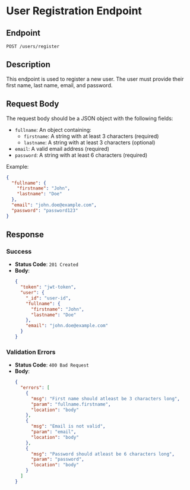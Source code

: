# User Registration Endpoint

## Endpoint
`POST /users/register`

## Description
This endpoint is used to register a new user. The user must provide their first name, last name, email, and password.

## Request Body
The request body should be a JSON object with the following fields:
- `fullname`: An object containing:
  - `firstname`: A string with at least 3 characters (required)
  - `lastname`: A string with at least 3 characters (optional)
- `email`: A valid email address (required)
- `password`: A string with at least 6 characters (required)

Example:
```json
{
  "fullname": {
    "firstname": "John",
    "lastname": "Doe"
  },
  "email": "john.doe@example.com",
  "password": "password123"
}
```

## Response
### Success
- **Status Code**: `201 Created`
- **Body**:
  ```json
  {
    "token": "jwt-token",
    "user": {
      "_id": "user-id",
      "fullname": {
        "firstname": "John",
        "lastname": "Doe"
      },
      "email": "john.doe@example.com"
    }
  }
  ```

### Validation Errors
- **Status Code**: `400 Bad Request`
- **Body**:
  ```json
  {
    "errors": [
      {
        "msg": "First name should atleast be 3 characters long",
        "param": "fullname.firstname",
        "location": "body"
      },
      {
        "msg": "Email is not valid",
        "param": "email",
        "location": "body"
      },
      {
        "msg": "Password should atleast be 6 characters long",
        "param": "password",
        "location": "body"
      }
    ]
  }
  ```
